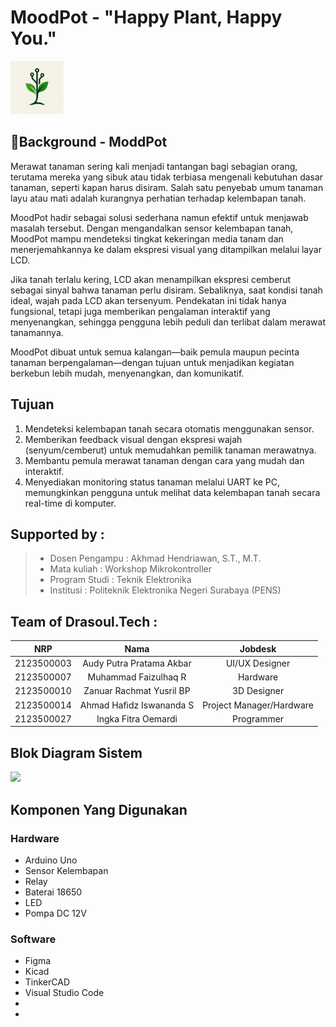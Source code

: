 # MoodPot - "Happy Plant, Happy You."

<img src="https://github.com/audyakbar4/SafeGuard-Nano/blob/main/Assets/brandinglogo.jpg" width="85" height="85">

## 🌱Background - ModdPot
Merawat tanaman sering kali menjadi tantangan bagi sebagian orang, terutama mereka yang sibuk atau tidak terbiasa mengenali kebutuhan dasar tanaman, seperti kapan harus disiram. Salah satu penyebab umum tanaman layu atau mati adalah kurangnya perhatian terhadap kelembapan tanah.

MoodPot hadir sebagai solusi sederhana namun efektif untuk menjawab masalah tersebut. Dengan mengandalkan sensor kelembapan tanah, MoodPot mampu mendeteksi tingkat kekeringan media tanam dan menerjemahkannya ke dalam ekspresi visual yang ditampilkan melalui layar LCD.

Jika tanah terlalu kering, LCD akan menampilkan ekspresi cemberut sebagai sinyal bahwa tanaman perlu disiram. Sebaliknya, saat kondisi tanah ideal, wajah pada LCD akan tersenyum. Pendekatan ini tidak hanya fungsional, tetapi juga memberikan pengalaman interaktif yang menyenangkan, sehingga pengguna lebih peduli dan terlibat dalam merawat tanamannya.

MoodPot dibuat untuk semua kalangan—baik pemula maupun pecinta tanaman berpengalaman—dengan tujuan untuk menjadikan kegiatan berkebun lebih mudah, menyenangkan, dan komunikatif.

## Tujuan
1. Mendeteksi kelembapan tanah secara otomatis menggunakan sensor.
2. Memberikan feedback visual dengan ekspresi wajah (senyum/cemberut) untuk memudahkan pemilik tanaman merawatnya.
3. Membantu pemula merawat tanaman dengan cara yang mudah dan interaktif.
4. Menyediakan monitoring status tanaman melalui UART ke PC, memungkinkan pengguna untuk melihat data kelembapan tanah secara real-time di komputer.

## Supported by :
>- Dosen Pengampu : Akhmad Hendriawan, S.T., M.T.
>- Mata kuliah : Workshop Mikrokontroller
>- Program Studi : Teknik Elektronika
>- Institusi : Politeknik Elektronika Negeri Surabaya (PENS)

## Team of Drasoul.Tech :
|      NRP      |       Nama      |    Jobdesk    |
| :-----------:|:----------------:| :------------:|
|2123500003|Audy Putra Pratama Akbar|UI/UX Designer|
|2123500007|Muhammad Faizulhaq R|Hardware|
|2123500010|Zanuar Rachmat Yusril BP|3D Designer|
|2123500014|Ahmad Hafidz Iswananda S|Project Manager/Hardware|
|2123500027|Ingka Fitra Oemardi|Programmer|


## Blok Diagram Sistem
<img src="[https://github.com/audyakbar4/SafeGuard-Nano/blob/main/Assets/Bagsssan%20SafeGuard.png](https://github.com/audyakbar4/SafeGuard-Nano/blob/main/Assets/blok-sistem.png)">


## Komponen Yang Digunakan

### Hardware
- Arduino Uno
- Sensor Kelembapan
- Relay
- Baterai 18650
- LED
- Pompa DC 12V


### Software
- Figma
- Kicad
- TinkerCAD
- Visual Studio Code
- 
- 



